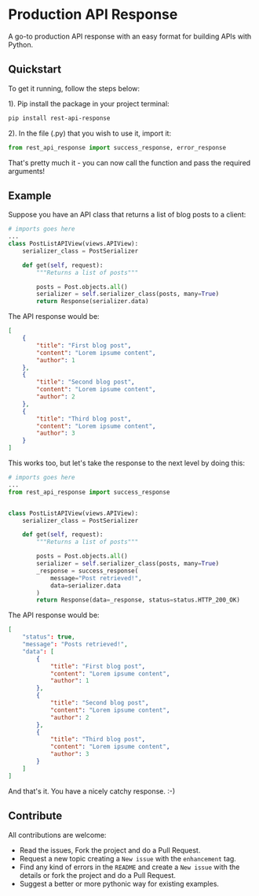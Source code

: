 # Production API Response

A go-to production API response with an easy format for building APIs with Python.

## Quickstart

To get it running, follow the steps below:

1). Pip install the package in your project terminal:

```bash
pip install rest-api-response
```

2). In the file (.py) that you wish to use it, import it:

```python
from rest_api_response import success_response, error_response
```

That's pretty much it - you can now call the function and pass the required arguments!

## Example

Suppose you have an API class that returns a list of blog posts to a client:

```python
# imports goes here
...
class PostListAPIView(views.APIView):
    serializer_class = PostSerializer

    def get(self, request):
        """Returns a list of posts"""

        posts = Post.objects.all()
        serializer = self.serializer_class(posts, many=True)
        return Response(serializer.data)
```

The API response would be:

```json
[
    {
        "title": "First blog post", 
        "content": "Lorem ipsume content", 
        "author": 1
    },
    {
        "title": "Second blog post", 
        "content": "Lorem ipsume content", 
        "author": 2
    },
    {
        "title": "Third blog post", 
        "content": "Lorem ipsume content", 
        "author": 3
    }
]
```

This works too, but let's take the response to the next level by doing this:

```python
# imports goes here
...
from rest_api_response import success_response


class PostListAPIView(views.APIView):
    serializer_class = PostSerializer

    def get(self, request):
        """Returns a list of posts"""

        posts = Post.objects.all()
        serializer = self.serializer_class(posts, many=True)
        _response = success_response(
            message="Post retrieved!",
            data=serializer.data
        )
        return Response(data=_response, status=status.HTTP_200_OK)
```

The API response would be:

```json
[   
    "status": true, 
    "message": "Posts retrieved!", 
    "data": [
        {
            "title": "First blog post", 
            "content": "Lorem ipsume content", 
            "author": 1
        },
        {
            "title": "Second blog post", 
            "content": "Lorem ipsume content", 
            "author": 2
        },
        {
            "title": "Third blog post", 
            "content": "Lorem ipsume content", 
            "author": 3
        }
    ]
]
```

And that's it. You have a nicely catchy response. :-)

## Contribute

All contributions are welcome:

- Read the issues, Fork the project and do a Pull Request.
- Request a new topic creating a `New issue` with the `enhancement` tag.
- Find any kind of errors in the `README` and create a `New issue` with the details or fork the project and do a Pull Request.
- Suggest a better or more pythonic way for existing examples.
